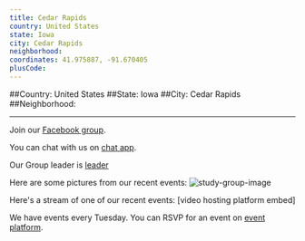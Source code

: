 ```yaml
---
title: Cedar Rapids
country: United States
state: Iowa
city: Cedar Rapids
neighborhood: 
coordinates: 41.975887, -91.670405
plusCode:
---
```


##Country: United States
##State: Iowa
##City: Cedar Rapids
##Neighborhood: 
*****
Join our [Facebook group](https://www.facebook.com/groups/free.code.camp.cedar.rapids).

You can chat with us on [chat app]().

Our Group leader is [leader]()

Here are some pictures from our recent events:
![study-group-image]()

Here's a stream of one of our recent events:
[video hosting platform embed]

We have events every Tuesday. You can RSVP for an event on [event platform]().
